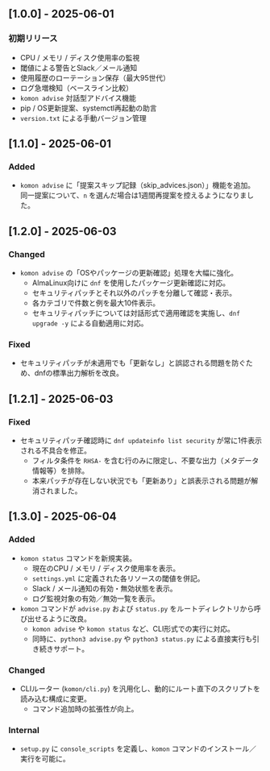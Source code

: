 ## [1.0.0] - 2025-06-01
### 初期リリース
- CPU / メモリ / ディスク使用率の監視
- 閾値による警告とSlack／メール通知
- 使用履歴のローテーション保存（最大95世代）
- ログ急増検知（ベースライン比較）
- `komon advise` 対話型アドバイス機能
- pip / OS更新提案、systemctl再起動の助言
- `version.txt` による手動バージョン管理

## [1.1.0] - 2025-06-01
### Added
- `komon advise` に「提案スキップ記録（skip_advices.json）」機能を追加。
  同一提案について、`n` を選んだ場合は1週間再提案を控えるようになりました。

## [1.2.0] - 2025-06-03
### Changed
- `komon advise` の「OSやパッケージの更新確認」処理を大幅に強化。
  - AlmaLinux向けに `dnf` を使用したパッケージ更新確認に対応。
  - セキュリティパッチとそれ以外のパッチを分離して確認・表示。
  - 各カテゴリで件数と例を最大10件表示。
  - セキュリティパッチについては対話形式で適用確認を実施し、`dnf upgrade -y` による自動適用に対応。

### Fixed
- セキュリティパッチが未適用でも「更新なし」と誤認される問題を防ぐため、dnfの標準出力解析を改良。

## [1.2.1] - 2025-06-03
### Fixed
- セキュリティパッチ確認時に `dnf updateinfo list security` が常に1件表示される不具合を修正。
  - フィルタ条件を `RHSA-` を含む行のみに限定し、不要な出力（メタデータ情報等）を排除。
  - 本来パッチが存在しない状況でも「更新あり」と誤表示される問題が解消されました。

## [1.3.0] - 2025-06-04
### Added
- `komon status` コマンドを新規実装。
  - 現在のCPU / メモリ / ディスク使用率を表示。
  - `settings.yml` に定義された各リソースの閾値を併記。
  - Slack / メール通知の有効・無効状態を表示。
  - ログ監視対象の有効／無効一覧を表示。
- `komon` コマンドが `advise.py` および `status.py` をルートディレクトリから呼び出せるように改良。
  - `komon advise` や `komon status` など、CLI形式での実行に対応。
  - 同時に、`python3 advise.py` や `python3 status.py` による直接実行も引き続きサポート。

### Changed
- CLIルーター (`komon/cli.py`) を汎用化し、動的にルート直下のスクリプトを読み込む構成に変更。
  - コマンド追加時の拡張性が向上。

### Internal
- `setup.py` に `console_scripts` を定義し、`komon` コマンドのインストール／実行を可能に。

